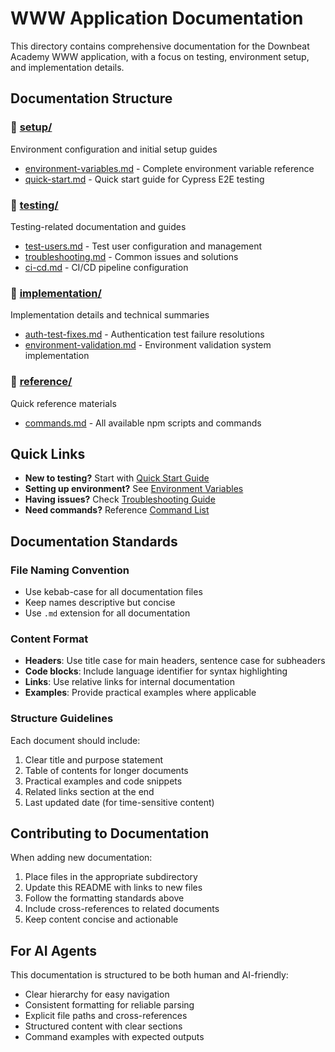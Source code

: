 # WWW Application Documentation

This directory contains comprehensive documentation for the Downbeat Academy WWW application, with a focus on testing, environment setup, and implementation details.

## Documentation Structure

### 📁 [setup/](./setup/)
Environment configuration and initial setup guides
- [environment-variables.md](./setup/environment-variables.md) - Complete environment variable reference
- [quick-start.md](./setup/quick-start.md) - Quick start guide for Cypress E2E testing

### 📁 [testing/](./testing/)
Testing-related documentation and guides
- [test-users.md](./testing/test-users.md) - Test user configuration and management
- [troubleshooting.md](./testing/troubleshooting.md) - Common issues and solutions
- [ci-cd.md](./testing/ci-cd.md) - CI/CD pipeline configuration

### 📁 [implementation/](./implementation/)
Implementation details and technical summaries
- [auth-test-fixes.md](./implementation/auth-test-fixes.md) - Authentication test failure resolutions
- [environment-validation.md](./implementation/environment-validation.md) - Environment validation system implementation

### 📁 [reference/](./reference/)
Quick reference materials
- [commands.md](./reference/commands.md) - All available npm scripts and commands

## Quick Links

- **New to testing?** Start with [Quick Start Guide](./setup/quick-start.md)
- **Setting up environment?** See [Environment Variables](./setup/environment-variables.md)
- **Having issues?** Check [Troubleshooting Guide](./testing/troubleshooting.md)
- **Need commands?** Reference [Command List](./reference/commands.md)

## Documentation Standards

### File Naming Convention
- Use kebab-case for all documentation files
- Keep names descriptive but concise
- Use `.md` extension for all documentation

### Content Format
- **Headers**: Use title case for main headers, sentence case for subheaders
- **Code blocks**: Include language identifier for syntax highlighting
- **Links**: Use relative links for internal documentation
- **Examples**: Provide practical examples where applicable

### Structure Guidelines
Each document should include:
1. Clear title and purpose statement
2. Table of contents for longer documents
3. Practical examples and code snippets
4. Related links section at the end
5. Last updated date (for time-sensitive content)

## Contributing to Documentation

When adding new documentation:
1. Place files in the appropriate subdirectory
2. Update this README with links to new files
3. Follow the formatting standards above
4. Include cross-references to related documents
5. Keep content concise and actionable

## For AI Agents

This documentation is structured to be both human and AI-friendly:
- Clear hierarchy for easy navigation
- Consistent formatting for reliable parsing
- Explicit file paths and cross-references
- Structured content with clear sections
- Command examples with expected outputs